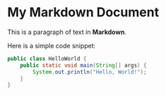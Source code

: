 # My Markdown Document

This is a paragraph of text in **Markdown**.

Here is a simple code snippet:

```java
public class HelloWorld {
    public static void main(String[] args) {
        System.out.println("Hello, World!");
    }
}
